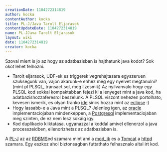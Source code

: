 ```yaml
---
creationDate: 1104272314819 
author: kocka 
contentAuthor: kocka 
title: PL-J/Java Tarolt Eljarasok 
contentUpdateDate: 1104272314819 
name: PL-JJava Tarolt Eljarasok 
layout: wiki 
date: 1104272314819 
creator: kocka 
---
```

Szoval miert is jo az hogy az adatbazisban is hajthatunk java kodot? Sok okot lehet felhozni.

*   Tarolt eljarasok, UDF-ek es triggerek vegrehajtasara egyszeruen szuksegunk van, vajon akarunk-e ehhez meg egy nyelvet megtanulni? (mint pl PLSQL, transact sql, meg ilzesmik) Az nyilvanvalo hogy egy PLSQL kod sokkal kompaktabban fejezi ki a lenyeget mint a java kod, ha adatbazishozzaferesrol beszelunk. A PLSQL viszont nehezen portolhato, kevesen ismerik, es olyan franko [ide](../IDE.html) sincs hozza mint az [eclipse](../Eclipse.html) :)
*   Hogy lassabb-e a Java mint a PLSQL? Jelenleg igen, az [oracle](../Oracle.html) implementaciojaban mindenkeppen, a [Postgresql](../PostgreSQL.html) implementaciojaban meg szinten, de ez nem lesz sokaig igy.
*   Kod duplikacio kiiktatasa. ugyanazzal a koddal amivel ellenorzol a java processzeidben, ellenorizhetsz az adatbazisban is.



A [PL-J](../PL-J.html) az az [RDBMS](../RDBMS.html)ed szamara mint ami a [mod_jk](../mod_jk.html) es a [Tomcat](../tomcat.html) a [httpd](../httpd.html) szamara. Egy eszkoz ahol biztonsagban futtathato felhasznalo altal irt kod.
